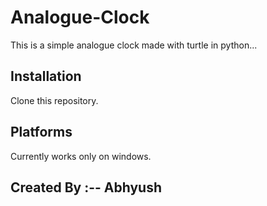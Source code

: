 # Analogue-Clock
This is a simple analogue clock made with turtle in python...

## Installation
Clone this repository.

## Platforms
Currently works only on windows.

## Created By :-- Abhyush
